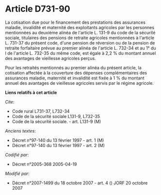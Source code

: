 # Article D731-90

La cotisation due pour le financement des prestations des assurances maladie, invalidité et maternité des exploitants
agricoles par les personnes mentionnées au deuxième alinéa de l'article L. 131-9 du code de la sécurité sociale, titulaires
des pensions de retraite agricoles mentionnées à l'article L. 731-37 du présent code, d'une pension de réversion ou de la
pension de retraite forfaitaire prévue au premier alinéa de l'article L. 732-34 et au 1° du I de l'article L. 732-35 du même
code, est égale à 2,2 % du montant annuel des avantages de vieillesse agricoles perçus.

Pour les retraités mentionnés au premier alinéa du présent article, la cotisation affectée à la couverture des dépenses
complémentaires des assurances maladie, maternité et invalidité est fixée à 1 % du montant annuel des avantages de vieillesse
agricoles servis par le régime agricole.

**Liens relatifs à cet article**

_Cite_:

  - Code rural L731-37, L732-34
  - Code de la sécurité sociale L131-9, L732-35
  - Code de la sécurité sociale. - art. L131-9 (M)

_Anciens textes_:

  - Décret n°97-140 du 13 février 1997 - art. 1 (M)
  - Décret n°97-140 du 13 février 1997 - art. 2 (M)

_Codifié par_:

  - Décret n°2005-368 2005-04-19

_Modifié par_:

  - Décret n°2007-1499 du 18 octobre 2007 - art. 4 () JORF 20 octobre 2007
